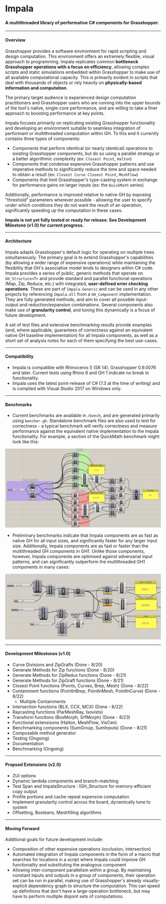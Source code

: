 # Impala
#### A multithreaded library of performative C# components for Grasshopper.

--- 
#### Overview
Grasshopper provides a software environment for rapid scripting and design computation. This environment offers an extremely flexible, visual approach to programming. Impala replicates common **bottleneck Grasshopper operations with a focus on efficiency**, allowing complex scripts and static simulations embedded within Grasshopper to make use of all available computational capacity. This is primarily evident in scripts that deal with thousands of objects or rely heavily on **physically-based information and computation**. 

The primary target audience is experienced design computation practitioners and Grasshopper users who are running into the upper bounds of the tool's native, single-core performance, and are willing to take a finer approach to boosting performance at key points.

Impala focuses primarily on replicating existing Grasshopper functionality and developing an environment suitable to seamless integration of performant or multithreaded computation within GH. To this end it currently contains three types of components:

- Components that perform identical (or nearly identical) operations to existing Grasshopper components, but do so using a parallel strategy or a better algorithmic complexity (ex: `Closest Point`, `Halton`)
- Components that condense expensive Grasshopper patterns and use imperative methods to significantly reduce the time and space needed to obtain a result (ex: `Closest Curve Closest Point`, `MeshFlow`)
- Components that limit Grasshopper's type-casting system in exchange for performance gains on larger inputs (ex: the `QuickMath` series)

Additionally, performance is improved relative to native GH by exposing "threshold" parameters wherever possible - allowing the user to specify under which conditions they do not want the result of an operation, significantly speeding up the computation in these cases.
	

**Impala is not yet fully tested or ready for release. See Development Milestone (v1.0) for current progress.**

--- 
#### Architecture

Impala adapts Grasshopper's default logic for operating on multiple trees simultaneously. The primary goal is to extend Grasshopper's capabilities (by allowing a wider range of expensive operations) while maintaining the flexibility that GH's associative model lends to designers within C# code. Impala provides a series of public, generic methods that operate on `GH_Structure<T>` and provide standard and parallel functional operations (Map, Zip, Reduce, etc.) with integrated, **user-defined error checking operations**. These are part of `Impala.Generic` and can be used in any other projects by referencing `Impala.dll` from a `GH_Component` implementation. They are fully generated methods, and aim to cover all possible input-output and reduction/expansion combinations. Several components also make use of **granularity control**, and tuning this dynamically is a focus of future development. 
	
A set of test files and extensive benchmarking results provide examples (and, where applicable, guarantees of correctness against an equivalent native GH baseline implementation) for all Impala components, as well as a short set of analysis notes for each of them specifying the best use-cases. 

---
#### Compatibility

- Impala is compatible with Rhinoceros 5 (SR 14), Grasshopper 0.9.0076 and later. Current tests using Rhino 6 and GH 1 indicate no break in functionality.
- Impala uses the latest point-release of C# (7.3 at the time of writing) and is compiled with Visual Studio 2017 on Windows only. 

---
#### Benchmarks

- Current benchmarks are available in `/bench`, and are generated primarily using `bencher.gh`. Standalone benchmark files are also used to test for correctness - a typical benchmark will verify correctness and measure performance against the equivalent native implementation to the Impala functionality. For example, a section of the QuickMath benchmark might look like this:

!["QuickMath speedtest benchmark, Arithmetic components"](QuicMath_Demo.png)

- Preliminary benchmarks indicate that Impala components are as fast as native GH for all input sizes, and significantly faster for any larger input size. Additionally, Impala components are as fast or faster than the multithreaded GH components in GH1. Unlike those components, however, Impala components are optimised against adversarial input patterns, and can significantly outperform the multithreaded GH1 components in many cases:

!["Parallel BLX component benchmark"](parbenchmark.PNG)

---
#### Development Milestones (v1.0)

- Curve Divisions and ZipGrafts (Done - 8/20)
- Generate Methods for Zip functions (Done - 8/20)
- Generate Methods for ZipRedux functions (Done - 8/21)
- Generate Methods for ZipGraft functions (Done - 8/21)
- Closest Point functions (Points, Curves, Brep, Mesh) (Done - 8/22)
- Containment functions (PointInBrep, PointInMesh, PointInCurve) (Done - 8/22)
    - Multiple Containments
- Intersection functions (BLX, CCX, MCX) (Done - 8/22)
- Raycasting functions (ParMeshRay, Isovists)
- Transform functions (BoxMorph, SrfMorph) (Done - 8/23)
- Functional extensisons (Halton, MeshFlow, VisCen)
- Benchmarking components (SumGroup, SumInputs) (Done - 8/21)
- Composable method generator
- Testing (Ongoing)
- Documentation
- Benchmarking (Ongoing)

---

#### Propsed Extensions (v2.0)

- ZUI options
- Dynamic lambda components and branch-matching
- Test Span<T> and ImpalaStructure<T> : IGH_Structure for memory-efficient copy output
- Profile portions and cache repeat expensive computation
- Implement granularity control across the board, dynamically tune to system
- Offsetting, Booleans, Meshfilling algorithms

---	
#### Moving Forward

Additional goals for future development include:
* Composition of other expensive operations (occlusion, intersection)
* Automated integration of Impala components in the form of a macro that searches for locations in a script where Impala could improve GH functionality and substituting the analogous component
* Allowing inter-component parallelism within a group. By maintaining constant inputs and outputs in a group of components, their operation set can be run in parallel, making use of Grasshopper's already visually-explicit dependency graph to structure the computation. This can speed up definitions that don't have a large-operation bottleneck, but may have to perform multiple disjoint sets of computations.
	
	
	
	
	
	
